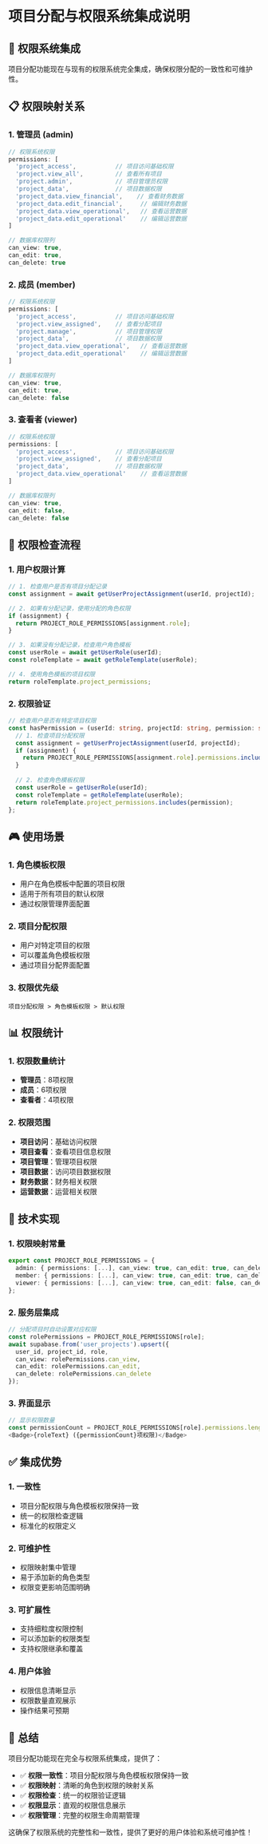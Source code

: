 # 项目分配与权限系统集成说明

## 🎯 权限系统集成

项目分配功能现在与现有的权限系统完全集成，确保权限分配的一致性和可维护性。

## 📋 权限映射关系

### 1. **管理员 (admin)**
```typescript
// 权限系统权限
permissions: [
  'project_access',           // 项目访问基础权限
  'project.view_all',         // 查看所有项目
  'project.admin',            // 项目管理员权限
  'project_data',             // 项目数据权限
  'project_data.view_financial',    // 查看财务数据
  'project_data.edit_financial',     // 编辑财务数据
  'project_data.view_operational',   // 查看运营数据
  'project_data.edit_operational'    // 编辑运营数据
]

// 数据库权限列
can_view: true,
can_edit: true,
can_delete: true
```

### 2. **成员 (member)**
```typescript
// 权限系统权限
permissions: [
  'project_access',           // 项目访问基础权限
  'project.view_assigned',    // 查看分配项目
  'project.manage',           // 项目管理权限
  'project_data',             // 项目数据权限
  'project_data.view_operational',   // 查看运营数据
  'project_data.edit_operational'    // 编辑运营数据
]

// 数据库权限列
can_view: true,
can_edit: true,
can_delete: false
```

### 3. **查看者 (viewer)**
```typescript
// 权限系统权限
permissions: [
  'project_access',           // 项目访问基础权限
  'project.view_assigned',    // 查看分配项目
  'project_data',             // 项目数据权限
  'project_data.view_operational'    // 查看运营数据
]

// 数据库权限列
can_view: true,
can_edit: false,
can_delete: false
```

## 🔄 权限检查流程

### 1. **用户权限计算**
```typescript
// 1. 检查用户是否有项目分配记录
const assignment = await getUserProjectAssignment(userId, projectId);

// 2. 如果有分配记录，使用分配的角色权限
if (assignment) {
  return PROJECT_ROLE_PERMISSIONS[assignment.role];
}

// 3. 如果没有分配记录，检查用户角色模板
const userRole = await getUserRole(userId);
const roleTemplate = await getRoleTemplate(userRole);

// 4. 使用角色模板的项目权限
return roleTemplate.project_permissions;
```

### 2. **权限验证**
```typescript
// 检查用户是否有特定项目权限
const hasPermission = (userId: string, projectId: string, permission: string) => {
  // 1. 检查项目分配权限
  const assignment = getUserProjectAssignment(userId, projectId);
  if (assignment) {
    return PROJECT_ROLE_PERMISSIONS[assignment.role].permissions.includes(permission);
  }
  
  // 2. 检查角色模板权限
  const userRole = getUserRole(userId);
  const roleTemplate = getRoleTemplate(userRole);
  return roleTemplate.project_permissions.includes(permission);
};
```

## 🎮 使用场景

### 1. **角色模板权限**
- 用户在角色模板中配置的项目权限
- 适用于所有项目的默认权限
- 通过权限管理界面配置

### 2. **项目分配权限**
- 用户对特定项目的权限
- 可以覆盖角色模板权限
- 通过项目分配界面配置

### 3. **权限优先级**
```
项目分配权限 > 角色模板权限 > 默认权限
```

## 📊 权限统计

### 1. **权限数量统计**
- **管理员**：8项权限
- **成员**：6项权限  
- **查看者**：4项权限

### 2. **权限范围**
- **项目访问**：基础访问权限
- **项目查看**：查看项目信息权限
- **项目管理**：管理项目权限
- **项目数据**：访问项目数据权限
- **财务数据**：财务相关权限
- **运营数据**：运营相关权限

## 🔧 技术实现

### 1. **权限映射常量**
```typescript
export const PROJECT_ROLE_PERMISSIONS = {
  admin: { permissions: [...], can_view: true, can_edit: true, can_delete: true },
  member: { permissions: [...], can_view: true, can_edit: true, can_delete: false },
  viewer: { permissions: [...], can_view: true, can_edit: false, can_delete: false }
};
```

### 2. **服务层集成**
```typescript
// 分配项目时自动设置对应权限
const rolePermissions = PROJECT_ROLE_PERMISSIONS[role];
await supabase.from('user_projects').upsert({
  user_id, project_id, role,
  can_view: rolePermissions.can_view,
  can_edit: rolePermissions.can_edit,
  can_delete: rolePermissions.can_delete
});
```

### 3. **界面显示**
```typescript
// 显示权限数量
const permissionCount = PROJECT_ROLE_PERMISSIONS[role].permissions.length;
<Badge>{roleText} ({permissionCount}项权限)</Badge>
```

## ✅ 集成优势

### 1. **一致性**
- 项目分配权限与角色模板权限保持一致
- 统一的权限检查逻辑
- 标准化的权限定义

### 2. **可维护性**
- 权限映射集中管理
- 易于添加新的角色类型
- 权限变更影响范围明确

### 3. **可扩展性**
- 支持细粒度权限控制
- 可以添加新的权限类型
- 支持权限继承和覆盖

### 4. **用户体验**
- 权限信息清晰显示
- 权限数量直观展示
- 操作结果可预期

## 🎉 总结

项目分配功能现在完全与权限系统集成，提供了：

- ✅ **权限一致性**：项目分配权限与角色模板权限保持一致
- ✅ **权限映射**：清晰的角色到权限的映射关系
- ✅ **权限检查**：统一的权限验证逻辑
- ✅ **权限显示**：直观的权限信息展示
- ✅ **权限管理**：完整的权限生命周期管理

这确保了权限系统的完整性和一致性，提供了更好的用户体验和系统可维护性！
